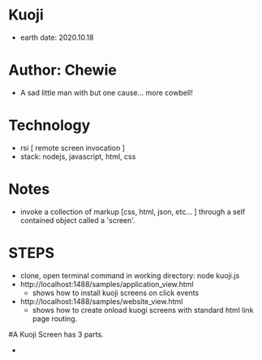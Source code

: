 
# Kuoji
- earth date: 2020.10.18

# Author: Chewie
- A sad little man with but one cause... more cowbell!

# Technology 
- rsi [ remote screen invocation ]
- stack: nodejs, javascript, html, css

# Notes
- invoke a collection of markup [css, html, json, etc... ] through a self contained object called a 'screen'.

# STEPS
- clone, open terminal command in working directory: node kuoji.js
- http://localhost:1488/samples/application_view.html
    * shows how to install kuoji screens on click events
- http://localhost:1488/samples/website_view.html
    * shows how to create onload kuogi screens with standard html link page routing.

#A Kuoji Screen has 3 parts.
- <style>
- <script>
- standard html markup
